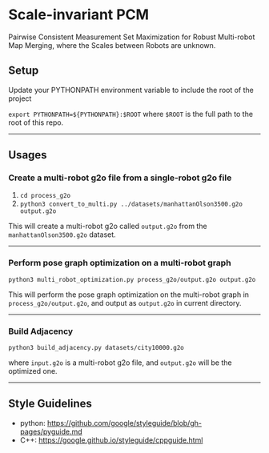 # Scale-invariant PCM

Pairwise Consistent Measurement Set Maximization for Robust Multi-robot Map Merging, where the Scales between Robots are unknown.

## Setup
Update your PYTHONPATH environment variable to include the root of the project

`export PYTHONPATH=${PYTHONPATH}:$ROOT`
where `$ROOT` is the full path to the root of this repo.

------------------------------------

## Usages
### Create a multi-robot g2o file from a single-robot g2o file
1. `cd process_g2o`
2. `python3 convert_to_multi.py ../datasets/manhattanOlson3500.g2o output.g2o`

This will create a multi-robot g2o called `output.g2o` from the `manhattanOlson3500.g2o` dataset.

-----------------------------------

### Perform pose graph optimization on a multi-robot graph
`python3 multi_robot_optimization.py process_g2o/output.g2o output.g2o`

This will perform the pose graph optimization on the multi-robot graph in `process_g2o/output.g2o`, and output as `output.g2o` in current directory.

-----------------------------------

### Build Adjacency
`python3 build_adjacency.py datasets/city10000.g2o`

where `input.g2o` is a multi-robot g2o file, and `output.g2o` will be the optimized one.

--------------------------------------------------

## Style Guidelines
* python: <https://github.com/google/styleguide/blob/gh-pages/pyguide.md>
* C++: <https://google.github.io/styleguide/cppguide.html>
